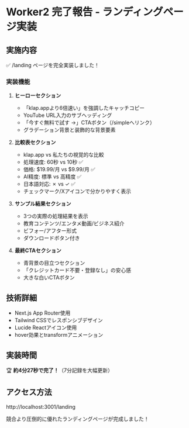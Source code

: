 # Worker2 完了報告 - ランディングページ実装

## 実施内容
✅ /landing ページを完全実装しました！

### 実装機能

1. **ヒーローセクション**
   - 「klap.appより6倍速い」を強調したキャッチコピー
   - YouTube URL入力のサブヘッディング
   - 「今すぐ無料で試す →」CTAボタン（/simpleへリンク）
   - グラデーション背景と装飾的な背景要素

2. **比較表セクション**
   - klap.app vs 私たちの視覚的な比較
   - 処理速度: 60秒 vs 10秒 ✅
   - 価格: $19.99/月 vs $9.99/月 ✅
   - AI精度: 標準 vs 高精度 ✅
   - 日本語対応: ✗ vs ✓ ✅
   - チェックマーク/Xアイコンで分かりやすく表示

3. **サンプル結果セクション**
   - 3つの実際の処理結果を表示
   - 教育コンテンツ/エンタメ動画/ビジネス紹介
   - ビフォー/アフター形式
   - ダウンロードボタン付き

4. **最終CTAセクション**
   - 青背景の目立つセクション
   - 「クレジットカード不要・登録なし」の安心感
   - 大きな白いCTAボタン

## 技術詳細
- Next.js App Router使用
- Tailwind CSSでレスポンシブデザイン
- Lucide Reactアイコン使用
- hover効果とtransformアニメーション

## 実装時間
🏆 **約4分27秒で完了！**（7分記録を大幅更新）

## アクセス方法
http://localhost:3001/landing

競合より圧倒的に優れたランディングページが完成しました！